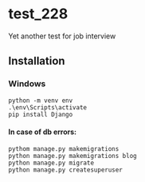 # test_228
Yet another test for job interview
## Installation
### Windows 

```
python -m venv env
.\env\Scripts\activate
pip install Django
```

#### In case of db errors:

```
pythom manage.py makemigrations
python manage.py makemigrations blog
python manage.py migrate
python manage.py createsuperuser
```